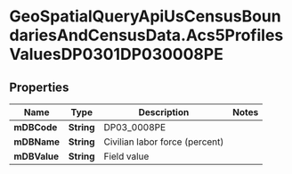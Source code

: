 # GeoSpatialQueryApiUsCensusBoundariesAndCensusData.Acs5ProfilesValuesDP0301DP030008PE

## Properties

Name | Type | Description | Notes
------------ | ------------- | ------------- | -------------
**mDBCode** | **String** | DP03_0008PE | 
**mDBName** | **String** | Civilian labor force (percent) | 
**mDBValue** | **String** | Field value | 


